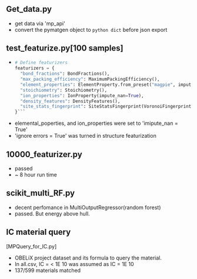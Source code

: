 # 

## Get_data.py
- get data via 'mp_api'
- convert the pymatgen object to ```python dict``` before json export

## test_featurize.py[100 samples]
- ```python
  # Define featurizers
  featurizers = {
    "bond_fractions": BondFractions(),
    "max_packing_efficiency": MaximumPackingEfficiency(),
    "element_properties": ElementProperty.from_preset("magpie", impute_nan=True),
    "stoichiometry": Stoichiometry(),
    "ion_properties": IonProperty(impute_nan=True),
    "density_features": DensityFeatures(),
    "site_stats_fingerprint": SiteStatsFingerprint(VoronoiFingerprint())
  }```
- elemental_poperties, and ion_properties were set to 'imipute_nan = True'
- 'ignore errors = True' was turned in structure featurization

## 10000_featurizer.py
- passed
- ~ 8 hour run time

## scikit_multi_RF.py
- decent perfomance in MultiOutputRegressor(random forest)
- passed. But energy above hull.

## IC material query
[MPQuery_for_IC.py]
- OBELiX project dataset and its formula to query the material.
- In all.csv, IC = < 1E 10 was assumed as IC = 1E 10
- 137/599 materials matched